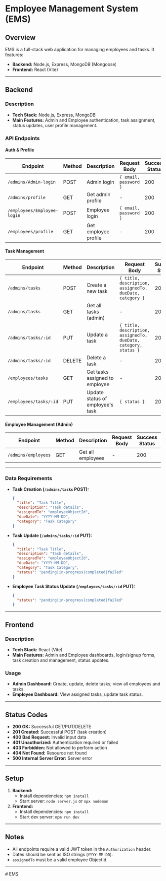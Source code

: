 # Employee Management System (EMS)

## Overview

EMS is a full-stack web application for managing employees and tasks. It features:
- **Backend:** Node.js, Express, MongoDB (Mongoose)
- **Frontend:** React (Vite)

---

## Backend

### Description

- **Tech Stack:** Node.js, Express, MongoDB
- **Main Features:** Admin and Employee authentication, task assignment, status updates, user profile management.

### API Endpoints

#### Auth & Profile

| Endpoint                      | Method | Description                       | Request Body                | Success Status | Error Status |
|-------------------------------|--------|-----------------------------------|-----------------------------|----------------|-------------|
| `/admins/Admin-login`         | POST   | Admin login                       | `{ email, password }`       | 200            | 400, 401    |
| `/admins/profile`             | GET    | Get admin profile                 | -                           | 200            | 401         |
| `/employees/Employee-login`   | POST   | Employee login                    | `{ email, password }`       | 200            | 400, 401    |
| `/employees/profile`          | GET    | Get employee profile              | -                           | 200            | 401         |

#### Task Management

| Endpoint                          | Method | Description                       | Request Body                                      | Success Status | Error Status |
|------------------------------------|--------|-----------------------------------|---------------------------------------------------|----------------|-------------|
| `/admins/tasks`                    | POST   | Create a new task                 | `{ title, description, assignedTo, dueDate, category }` | 201            | 400, 500    |
| `/admins/tasks`                    | GET    | Get all tasks (admin)             | -                                                 | 200            | 401, 500    |
| `/admins/tasks/:id`                | PUT    | Update a task                     | `{ title, description, assignedTo, dueDate, category, status }` | 200            | 400, 404, 500|
| `/admins/tasks/:id`                | DELETE | Delete a task                     | -                                                 | 200            | 404, 500    |
| `/employees/tasks`                 | GET    | Get tasks assigned to employee    | -                                                 | 200            | 401, 500    |
| `/employees/tasks/:id`             | PUT    | Update status of employee's task  | `{ status }`                                      | 200            | 403, 404, 500|

#### Employee Management (Admin)

| Endpoint                  | Method | Description                | Request Body | Success Status | Error Status |
|---------------------------|--------|----------------------------|--------------|----------------|-------------|
| `/admins/employees`       | GET    | Get all employees          | -            | 200            | 401, 500    |

---

### Data Requirements

- **Task Creation (`/admins/tasks` POST):**
  ```json
  {
    "title": "Task Title",
    "description": "Task details",
    "assignedTo": "employeeObjectId",
    "dueDate": "YYYY-MM-DD",
    "category": "Task Category"
  }
  ```
- **Task Update (`/admins/tasks/:id` PUT):**
  ```json
  {
    "title": "Task Title",
    "description": "Task details",
    "assignedTo": "employeeObjectId",
    "dueDate": "YYYY-MM-DD",
    "category": "Task Category",
    "status": "pending|in-progress|completed|failed"
  }
  ```
- **Employee Task Status Update (`/employees/tasks/:id` PUT):**
  ```json
  {
    "status": "pending|in-progress|completed|failed"
  }
  ```

---

## Frontend

### Description

- **Tech Stack:** React (Vite)
- **Main Features:** Admin and Employee dashboards, login/signup forms, task creation and management, status updates.

### Usage

- **Admin Dashboard:** Create, update, delete tasks; view all employees and tasks.
- **Employee Dashboard:** View assigned tasks, update task status.

---

## Status Codes

- **200 OK:** Successful GET/PUT/DELETE
- **201 Created:** Successful POST (task creation)
- **400 Bad Request:** Invalid input data
- **401 Unauthorized:** Authentication required or failed
- **403 Forbidden:** Not allowed to perform action
- **404 Not Found:** Resource not found
- **500 Internal Server Error:** Server error

---

## Setup

1. **Backend:**  
   - Install dependencies: `npm install`
   - Start server: `node server.js` or `npx nodemon`
2. **Frontend:**  
   - Install dependencies: `npm install`
   - Start dev server: `npm run dev`

---

## Notes

- All endpoints require a valid JWT token in the `Authorization` header.
- Dates should be sent as ISO strings (`YYYY-MM-DD`).
- `assignedTo` must be a valid employee ObjectId.

---
#   E M S  
 